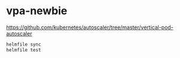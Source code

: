# vpa-newbie

https://github.com/kubernetes/autoscaler/tree/master/vertical-pod-autoscaler

```bash
helmfile sync
helmfile test
```
